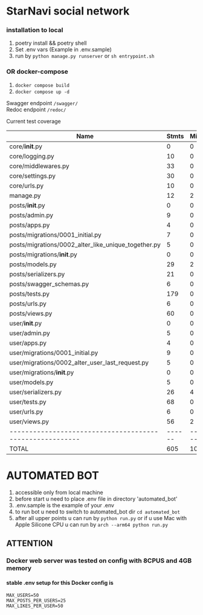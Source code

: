 # StarNavi social network

### installation to local

1. poetry install && poetry shell
2. Set .env vars (Example in .env.sample)
3. run by `python manage.py runserver` or `sh entrypoint.sh`

### OR docker-compose

1. `docker compose build`
2. `docker compose up -d`

Swagger endpoint `/swagger/` \
Redoc endpoint `/redoc/`

Current test coverage

| Name                                                     | Stmts  | Miss   | Cover |
|----------------------------------------------------------|--------|--------|-------|
| core/__init__.py                                         | 0      | 0      | 100%  |
| core/logging.py                                          | 10     | 0      | 100%  |
| core/middlewares.py                                      | 33     | 0      | 100%  |
| core/settings.py                                         | 30     | 0      | 100%  |
| core/urls.py                                             | 10     | 0      | 100%  |
| manage.py                                                | 12     | 2      | 83%   |
| posts/__init__.py                                        | 0      | 0      | 100%  |
| posts/admin.py                                           | 9      | 0      | 100%  |
| posts/apps.py                                            | 4      | 0      | 100%  |
| posts/migrations/0001_initial.py                         | 7      | 0      | 100%  |
| posts/migrations/0002_alter_like_unique_together.py      | 5      | 0      | 100%  |
| posts/migrations/__init__.py                             | 0      | 0      | 100%  |
| posts/models.py                                          | 29     | 2      | 93%   |
| posts/serializers.py                                     | 21     | 0      | 100%  |
| posts/swagger_schemas.py                                 | 6      | 0      | 100%  |
| posts/tests.py                                           | 179    | 0      | 100%  |
| posts/urls.py                                            | 6      | 0      | 100%  |
| posts/views.py                                           | 60     | 0      | 100%  |
| user/__init__.py                                         | 0      | 0      | 100%  |
| user/admin.py                                            | 5      | 0      | 100%  |
| user/apps.py                                             | 4      | 0      | 100%  |
| user/migrations/0001_initial.py                          | 9      | 0      | 100%  |
| user/migrations/0002_alter_user_last_request.py          | 5      | 0      | 100%  |
| user/migrations/__init__.py                              | 0      | 0      | 100%  |
| user/models.py                                           | 5      | 0      | 100%  |
| user/serializers.py                                      | 26     | 4      | 85%   |
| user/tests.py                                            | 68     | 0      | 100%  |
| user/urls.py                                             | 6      | 0      | 100%  |
| user/views.py                                            | 56     | 2      | 96%   |
| -------------------------------------------------------- | ------ | ------ | ----- |
| TOTAL                                                    | 605    | 10     | 98%   |

# AUTOMATED BOT

1. accessible only from local machine
2. before start u need to place .env file in directory 'automated_bot'
3. .env.sample is the example of your .env
4. to run bot u need to switch to automated_bot dir `cd automated_bot`
5. after all upper points u can run by `python run.py` or if u use Mac with Apple Silicone CPU u can run
   by `arch --arm64 python run.py`

## ATTENTION

### Docker web server was tested on config with 8CPUS and 4GB memory

#### stable .env setup for this Docker config is

```dotenv
MAX_USERS=50
MAX_POSTS_PER_USERS=25
MAX_LIKES_PER_USER=50
```